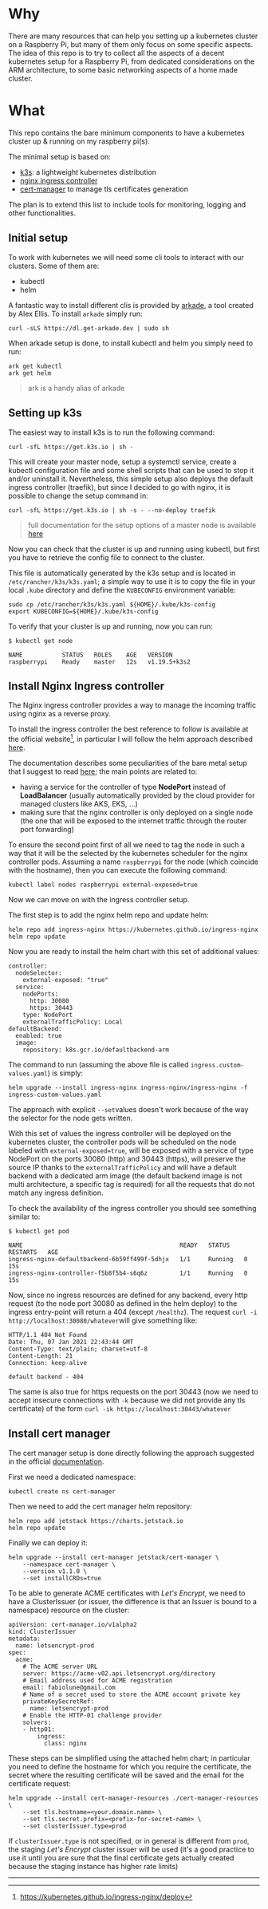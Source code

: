 # Why

There are many resources that can help you setting up a kubernetes cluster on a Raspberry Pi, but many of them only focus on some specific aspects.
The idea of this repo is to try to collect all the aspects of a decent kubernetes setup for a Raspberry Pi, from dedicated considerations on the ARM architecture, to some basic networking aspects of a home made cluster.

# What

This repo contains the bare minimum components to have a kubernetes cluster up & running on my raspberry pi(s).

The minimal setup is based on:
- [k3s](https://k3s.io/): a lightweight kubernetes distribution
- [nginx ingress controller](https://kubernetes.github.io/ingress-nginx/)
- [cert-manager](https://cert-manager.io/) to manage tls certificates generation

The plan is to extend this list to include tools for monitoring, logging and other functionalities.

## Initial setup

To work with kubernetes we will need some cli tools to interact with our clusters.
Some of them are:
- kubectl
- helm

A fantastic way to install different clis is provided by [arkade](https://github.com/alexellis/arkade), a tool created by Alex Ellis.
To install `arkade` simply run:

```console
curl -sLS https://dl.get-arkade.dev | sudo sh
```

When arkade setup is done, to install kubectl and helm you simply need to run:

```console
ark get kubectl
ark get helm
```
> ark is a handy alias of arkade

## Setting up k3s

The easiest way to install k3s is to run the following command:
```console
curl -sfL https://get.k3s.io | sh -
```

This will create your master node, setup a systemctl service, create a kubectl configuration file and some shell scripts that can be used to stop it and/or uninstall it.
Nevertheless, this simple setup also deploys the default ingress controller (traefik), but since I decided to go with nginx, it is possible to change the setup command in:

```console
curl -sfL https://get.k3s.io | sh -s - --no-deploy traefik
```
> full documentation for the setup options of a master node is available [here](https://rancher.com/docs/k3s/latest/en/installation/install-options/server-config/)

Now you can check that the cluster is up and running using kubectl, but first you have to retrieve the config file to connect to the cluster.

This file is automatically generated by the k3s setup and is located in `/etc/rancher/k3s/k3s.yaml`; a simple way to use it is to copy the file in your local `.kube` directory and define the `KUBECONFIG` environment variable:

```console
sudo cp /etc/rancher/k3s/k3s.yaml ${HOME}/.kube/k3s-config
export KUBECONFIG=${HOME}/.kube/k3s-config
```

To verify that your cluster is up and running, now you can run:

```console
$ kubectl get node

NAME           STATUS   ROLES    AGE   VERSION
raspberrypi    Ready    master   12s   v1.19.5+k3s2
```

## Install Nginx Ingress controller

The Nginx ingress controller provides a way to manage the incoming traffic using nginx as a reverse proxy.

To install the ingress controller the best reference to follow is available at the official website[^1], in particular I will follow the helm approach described [here](https://kubernetes.github.io/ingress-nginx/deploy/#using-helm).

The documentation describes some peculiarities of the bare metal setup that I suggest to read [here](https://kubernetes.github.io/ingress-nginx/deploy/baremetal/); the main points are related to:

- having a service for the controller of type __NodePort__ instead of __LoadBalancer__ (usually automatically provided by the cloud provider for managed clusters like AKS, EKS, ...)
- making sure that the nginx controller is only deployed on a single node (the one that will be exposed to the internet traffic through the router port forwarding)

To ensure the second point first of all we need to tag the node in such a way that it will be the selected by the kubernetes scheduler for the nginx controller pods. Assuming a name `raspberrypi` for the node (which coincide with the hostname), then you can execute the following command:

```console
kubectl label nodes raspberrypi external-exposed=true
```

Now we can move on with the ingress controller setup.

The first step is to add the nginx helm repo and update helm:

```console
helm repo add ingress-nginx https://kubernetes.github.io/ingress-nginx
helm repo update
```

Now you are ready to install the helm chart with this set of additional values:

```console
controller:
  nodeSelector:
    external-exposed: "true"
  service:
    nodePorts:
      http: 30080
      https: 30443
    type: NodePort
    externalTrafficPolicy: Local
defaultBackend:
  enabled: true
  image:
    repository: k8s.gcr.io/defaultbackend-arm
```

The command to run (assuming the above file is called `ingress.custom-values.yaml`) is simply:

```console
helm upgrade --install ingress-nginx ingress-nginx/ingress-nginx -f ingress-custom-values.yaml
```

The approach with explicit `--set`values doesn't work because of the way the selector for the node gets written.

With this set of values the ingress controller will be deployed on the kubernetes cluster, the controller pods will be scheduled on the node labeled with `external-exposed=true`, will be exposed with a service of type NodePort on the ports 30080 (http) and 30443 (https), will preserve the source IP thanks to the `externalTrafficPolicy` and will have a default backend with a dedicated arm image (the default backend image is not multi architecture, a specific tag is required) for all the requests that do not match any ingress definition.

To check the availability of the ingress controller you should see something similar to:

```console
$ kubectl get pod

NAME                                            READY   STATUS    RESTARTS   AGE
ingress-nginx-defaultbackend-6b59ff499f-5dhjx   1/1     Running   0          15s
ingress-nginx-controller-f5b8f5b4-s6q6z         1/1     Running   0          15s
```

Now, since no ingress resources are defined for any backend, every http request (to the node port 30080 as defined in the helm deploy) to the ingress entry-point will return a 404 (except `/healthz`). The request `curl -i http://localhost:30080/whatever`will give something like:

```console
HTTP/1.1 404 Not Found
Date: Thu, 07 Jan 2021 22:43:44 GMT
Content-Type: text/plain; charset=utf-8
Content-Length: 21
Connection: keep-alive

default backend - 404
```

The same is also true for https requests on the port 30443 (now we need to accept insecure connections with `-k` because we did not provide any tls certificate) of the form `curl -ik https://localhost:30443/whatever`

## Install cert manager

The cert manager setup is done directly following the approach suggested in the official [documentation](https://cert-manager.io/docs/).

First we need a dedicated namespace:

```console
kubectl create ns cert-manager
```

Then we need to add the cert manager helm repository:

```console
helm repo add jetstack https://charts.jetstack.io
helm repo update
```

Finally we can deploy it:

```console
helm upgrade --install cert-manager jetstack/cert-manager \
	--namespace cert-manager \
	--version v1.1.0 \
	--set installCRDs=true
```

To be able to generate ACME certificates with _Let's Encrypt_, we need to have a ClusterIssuer (or issuer, the difference is that an Issuer is bound to a namespace) resource on the cluster:

```console
apiVersion: cert-manager.io/v1alpha2
kind: ClusterIssuer
metadata:
  name: letsencrypt-prod
spec:
  acme:
    # The ACME server URL
    server: https://acme-v02.api.letsencrypt.org/directory
    # Email address used for ACME registration
    email: fabiolune@gmail.com
    # Name of a secret used to store the ACME account private key
    privateKeySecretRef:
      name: letsencrypt-prod
    # Enable the HTTP-01 challenge provider
    solvers:
    - http01:
        ingress:
          class: nginx
```

These steps can be simplified using the attached helm chart; in particular you need to define the hostname for which you require the certificate, the secret where the resulting certificate will be saved and the email for the certificate request:

```console
helm upgrade --install cert-manager-resources ./cert-manager-resources \
    --set tls.hostname=<your.domain.name> \
    --set tls.secret.prefix=<prefix-for-secret-name> \
    --set clusterIssuer.type=prod
```

If `clusterIssuer.type` is not specified, or in general is different from `prod`, the staging _Let's Encrypt_ cluster issuer will be used (it's a good practice to use it until you are sure that the final certificate gets actually created because the staging instance has higher rate limits)






---

[^1]:https://kubernetes.github.io/ingress-nginx/deploy
